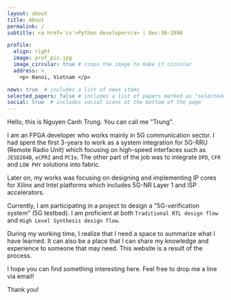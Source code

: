 ```yaml
---
layout: about
title: About
permalink: /
subtitle: <a href='cv'>Python developer</a> | Dec-30-1990

profile:
  align: right
  image: prof_pic.jpg
  image_circular: true # crops the image to make it circular
  address: >
    <p> Hanoi, Vietnam </p>

news: true  # includes a list of news items
selected_papers: false # includes a list of papers marked as "selected={true}"
social: true  # includes social icons at the bottom of the page
---
```


Hello, this is Nguyen Canh Trung. You can call me "Trung".


I am an FPGA developer who works mainly in 5G communication sector. I had spent the first 3-years to work as a system integration for 5G-RRU (Remote Radio Unit) which focusing on high-speed interfaces such as `JESD204B`, `eCPRI` and `PCIe`. The other part of the job was to integrate `DPD`, `CFR` and `LOW PHY` solutions into fabric.

Later on, my works was focusing on designing and implementing IP cores for Xilinx and Intel platforms which includes 5G-NR Layer 1 and ISP accelerators. 

Currently, I am participating in a project to design a "5G-verification system" (5G testbed). I am proficient at both `Traditional RTL design flow` and `High Level Synthesis design flow`. 

During my working time, I realize that I need a space to summarize what I have learned. It can also be a place that I can share my knowledge and experience to someone that may need. This website is a result of the process.

I hope you can find something interesting here. Feel free to drop me a line via email!

Thank you!
